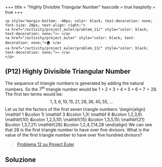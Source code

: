 +++
title = "Highly Divisible Triangular Number"
hascode = true
hasplotly = true
+++

~~~
<p style="margin-bottom: -40px; color: black; text-decoration: none; font-size: 20px; text-align: right;">
<a href="/activity/project_euler/problem_11/" style="color: black; text-decoration: none;">← </a>
<a href="/activity/project_euler" style="color: black; text-decoration: none;">🏠 </a>
<a href="/activity/project_euler/problem_13/" style="color: black; text-decoration: none;">→ </a>
</p>
~~~

## (P12) Highly Divisible Triangular Number


The sequence of triangle numbers is generated by adding the natural numbers. So the $7$<sup>th</sup> triangle number would be $1 + 2 + 3 + 4 + 5 + 6 + 7 = 28$. The first ten terms would be:
$$1, 3, 6, 10, 15, 21, 28, 36, 45, 55, \dots$$
Let us list the factors of the first seven triangle numbers:
\begin{align}
\mathbf 1 &amp;\colon 1\\
\mathbf 3 &amp;\colon 1,3\\
\mathbf 6 &amp;\colon 1,2,3,6\\
\mathbf{10} &amp;\colon 1,2,5,10\\
\mathbf{15} &amp;\colon 1,3,5,15\\
\mathbf{21} &amp;\colon 1,3,7,21\\
\mathbf{28} &amp;\colon 1,2,4,7,14,28
\end{align}
We can see that $28$ is the first triangle number to have over five divisors.
What is the value of the first triangle number to have over five hundred divisors?


>[Problema 12 su Project Euler](https://projecteuler.net/problem=12)

## Soluzione
